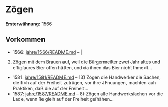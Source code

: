# Zögen

**Ersterwähnung:** 1566

## Vorkommen
- 1566: [jahre/1566/README.md](../jahre/1566/README.md) – |

2) Zögen mit dem Brauen auf, weil die Bürgermeiſter
zwei Jahr altes und eſſigſaures Bier offen hätten, und
da ihnen das Bier nicht ſhme>t...
- 1581: [jahre/1581/README.md](../jahre/1581/README.md) – 13) Zögen die Handwerker die Sachen, die ſi<h auf
der Freiheit zutrügen, vor ihre JFnuungen, machten auh
Praktiken, daß die auf der Freiheit...
- 1587: [jahre/1587/README.md](../jahre/1587/README.md) – 8) Zögen alle Handwerksſachen vor die Lade, wenn
ſie gleih auf der Freiheit geſhähen...
